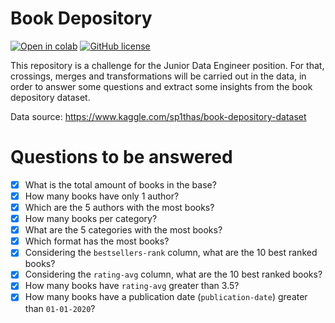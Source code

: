 # Book Depository

[![Open in colab](https://colab.research.google.com/assets/colab-badge.svg)](https://colab.research.google.com/github/gprzy/book-depository/blob/main/book_depository.ipynb)
[![GitHub license](https://img.shields.io/github/license/microsoft/ML-For-Beginners.svg)](https://github.com/gprzy/book-depository/blob/main/LICENSE)

This repository is a challenge for the Junior Data Engineer position. For that, crossings, merges and transformations will be carried out in the data, in order to answer some questions and extract some insights from the book depository dataset.

Data source: https://www.kaggle.com/sp1thas/book-depository-dataset

# Questions to be answered
- [X] What is the total amount of books in the base?
- [X] How many books have only 1 author?
- [X] Which are the 5 authors with the most books?
- [X] How many books per category?
- [X] What are the 5 categories with the most books?
- [X] Which format has the most books?
- [X] Considering the `bestsellers-rank` column, what are the 10 best ranked books?
- [X] Considering the `rating-avg` column, what are the 10 best ranked books?
- [X] How many books have `rating-avg` greater than 3.5?
- [X] How many books have a publication date (`publication-date`) greater than `01-01-2020`?
